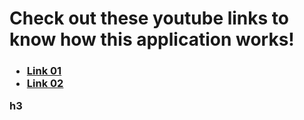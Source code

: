 <h1>Check out these youtube links to know how this application works!</h1>

<h3><ul>
  <li><a href = "https://www.youtube.com/watch?v=WpQ2EArViNY">Link 01</a></li>
  <li><a href = "https://www.youtube.com/watch?v=-fQvCMnaZGo">Link 02</a></li>

</ul>h3</ul>
